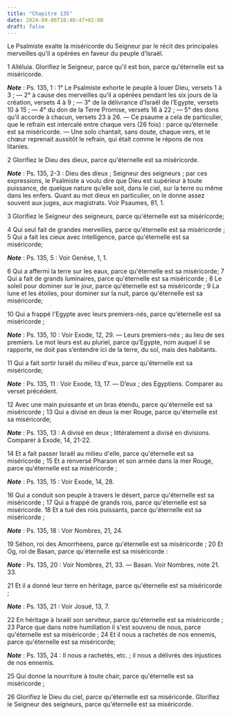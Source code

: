 ```yaml
---
title: "Chapitre 135"
date: 2024-09-06T18:40:47+02:00
draft: false
---
```



Le Psalmiste exalte la miséricorde du Seigneur par le récit des principales merveilles qu’il a opérées en faveur du peuple d’Israël.


1 Alléluia. Glorifiez le Seigneur, parce qu'il est bon, parce qu'éternelle est sa miséricorde.

***Note*** :  Ps. 135, 1 : 1° Le Psalmiste exhorte le peuple à louer Dieu, versets 1 à 3 ; ― 2° à cause des merveilles qu’il a opérées pendant les six jours de la création, versets 4 à 9 ; ― 3° de la délivrance d’Israël de l’Egypte, versets 10 à 15 ; ― 4° du don de la Terre Promise, versets 16 à 22 ; ― 5° des dons qu’il accorde à chacun, versets 23 à 26. ― Ce psaume a cela de particulier, que le refrain est intercalé entre chaque vers (26 fois) : parce qu’éternelle est sa miséricorde. ― Une solo chantait, sans doute, chaque vers, et le chœur reprenait aussitôt le refrain, qui était comme le répons de nos litanies.

2 Glorifiez le Dieu des dieux, parce qu'éternelle est sa miséricorde.

***Note*** :  Ps. 135, 2-3 : Dieu des dieux ; Seigneur des seigneurs ; par ces expressions, le Psalmiste a voulu dire que Dieu est supérieur à toute puissance, de quelque nature qu’elle soit, dans le ciel, sur la terre ou même dans les enfers. Quant au mot dieux en particulier, on le donne assez souvent aux juges, aux magistrats. Voir Psaumes, 81, 1.

3 Glorifiez le Seigneur des seigneurs, parce qu'éternelle est sa miséricorde;


4 Qui seul fait de grandes merveilles, parce qu'éternelle est sa miséricorde ; 5 Qui a fait les cieux avec intelligence, parce qu'éternelle est sa miséricorde;

***Note*** :  Ps. 135, 5 : Voir Genèse, 1, 1.

6 Qui a affermi la terre sur les eaux, parce qu'éternelle est sa miséricorde; 7 Qui a fait de grands luminaires, parce qu'éternelle est sa miséricorde ; 8 Le soleil pour dominer sur le jour, parce qu'éternelle est sa miséricorde ; 9 La lune et les étoiles, pour dominer sur la nuit, parce qu'éternelle est sa miséricorde;


10 Qui a frappé l'Egypte avec leurs premiers-nés, parce qu'éternelle est sa miséricorde ;

***Note*** :  Ps. 135, 10 : Voir Exode, 12, 29. ― Leurs premiers-nés ; au lieu de ses premiers. Le mot leurs est au pluriel, parce qu’Egypte, nom auquel il se rapporte, ne doit pas s’entendre ici de la terre, du sol, mais des habitants.

11 Qui a fait sortir Israël du milieu d'eux, parce qu'éternelle est sa miséricorde;

***Note*** :  Ps. 135, 11 : Voir Exode, 13, 17. ― D’eux ; des Egyptiens. Comparer au verset précédent.

12 Avec une main puissante et un bras étendu, parce qu'éternelle est sa miséricorde ; 13 Qui a divisé en deux la mer Rouge, parce qu'éternelle est sa miséricorde;

***Note*** :  Ps. 135, 13 : A divisé en deux ; littéralement a divisé en divisions. Comparer à Exode, 14, 21-22.

14 Et a fait passer Israël au milieu d'elle, parce qu'éternelle est sa miséricorde ; 15 Et a renversé Pharaon et son armée dans la mer Rouge, parce qu'éternelle est sa miséricorde ;

***Note*** :  Ps. 135, 15 : Voir Exode, 14, 28.

16 Qui a conduit son peuple à travers le désert, parce qu'éternelle est sa miséricorde ; 17 Qui a frappé de grands rois, parce qu'éternelle est sa miséricorde. 18 Et a tué des rois puissants, parce qu'éternelle est sa miséricorde ;

***Note*** :  Ps. 135, 18 : Voir Nombres, 21, 24.

19 Séhon, roi des Amorrhéens, parce qu'éternelle est sa miséricorde ; 20 Et Og, roi de Basan, parce qu'éternelle est sa miséricorde :

***Note*** :  Ps. 135, 20 : Voir Nombres, 21, 33. ― Basan. Voir Nombres, note 21. 33.

21 Et il a donné leur terre en héritage, parce qu'éternelle est sa miséricorde ;

***Note*** :  Ps. 135, 21 : Voir Josué, 13, 7.

22 En héritage à Israël son serviteur, parce qu'éternelle est sa miséricorde ; 23 Parce que dans notre humiliation il s'est souvenu de nous, parce qu'éternelle est sa miséricorde ; 24 Et il nous a rachetés de nos ennemis, parce qu'éternelle est sa miséricorde;

***Note*** :  Ps. 135, 24 : Il nous a rachetés, etc. ; il nous a délivrés des injustices de nos ennemis.

25 Qui donne la nourriture à toute chair, parce qu'éternelle est sa miséricorde ;


26 Glorifiez le Dieu du ciel, parce qu'éternelle est sa miséricorde. Glorifiez le Seigneur des seigneurs, parce qu'éternelle est sa miséricorde.

